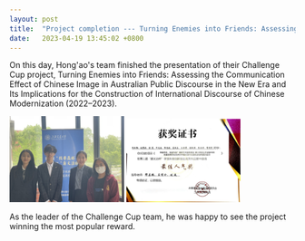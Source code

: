 ```yaml
---
layout: post
title:  "Project completion --- Turning Enemies into Friends: Assessing the Communication Effect of Chinese Image in Australian Public Discourse in the New Era and Its Implications for the Construction of International Discourse of Chinese Modernization (2022–2023)"
date:   2023-04-19 13:45:02 +0800
---
```


On this day, Hong'ao's team finished the presentation of their Challenge Cup project, Turning Enemies into Friends: Assessing the Communication Effect of Chinese Image in Australian Public Discourse in the New Era and Its Implications for the Construction of International Discourse of Chinese Modernization (2022–2023).

<img src="/assets/images/答辩照片.jpg" alt="替代文本" title="Hong'ao's picture" style="width:40%;height:auto;">
<img src="/assets/images/最佳人气奖.jpg" alt="替代文本" title="Hong'ao's picture" style="width:40%;height:auto;">

As the leader of the Challenge Cup team, he was happy to see the project winning the most popular reward.
